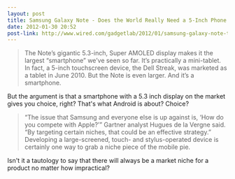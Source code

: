 ```yaml
---
layout: post
title: Samsung Galaxy Note - Does the World Really Need a 5-Inch Phone With a Stylus?
date: 2012-01-30 20:52
post-link: http://www.wired.com/gadgetlab/2012/01/samsung-galaxy-note-thoughts/
---
```


> The Note’s gigantic 5.3-inch, Super AMOLED display makes it the largest “smartphone” we’ve seen so far. It’s practically a mini-tablet. In fact, a 5-inch touchscreen device, the Dell Streak, was marketed as a tablet in June 2010. But the Note is even larger. And it’s a smartphone. 

But the argument is that a smartphone with a 5.3 inch display on the market gives you choice, right?  That's what Android is about?  Choice?

> “The issue that Samsung and everyone else is up against is, ‘How do you compete with Apple?’” Gartner analyst Hugues de la Vergne said. “By targeting certain niches, that could be an effective strategy.” Developing a large-screened, touch- and stylus-operated device is certainly one way to grab a niche piece of the mobile pie. 

Isn't it a tautology to say that there will always be a market niche for a product no matter how impractical?

